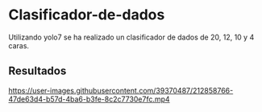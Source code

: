 # Clasificador-de-dados

Utilizando yolo7 se ha realizado un clasificador de dados de 20, 12, 10 y 4 caras.



## Resultados

https://user-images.githubusercontent.com/39370487/212858766-47de63d4-b57d-4ba6-b3fe-8c2c7730e7fc.mp4

